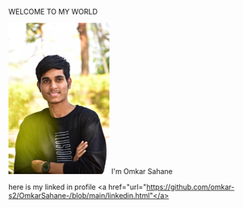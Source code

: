 WELCOME TO MY WORLD

  <img width="200" alt="portfolio_view" src="DSC_0021-01.jpeg">
  I'm Omkar Sahane

here is my linked in profile 
<a href="url="https://github.com/omkar-s2/OmkarSahane-/blob/main/linkedin.html"</a>
